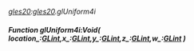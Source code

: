 _[gles20](../../modules/gles20/gles20-module.md):[gles20](../../modules/gles20/gles20-module.md).glUniform4i_
##### Function glUniform4i:Void( location_:[GLint](../../modules/gles20/gles20-glint.md),x_:[GLint](../../modules/gles20/gles20-glint.md),y_:[GLint](../../modules/gles20/gles20-glint.md),z_:[GLint](../../modules/gles20/gles20-glint.md),w_:[GLint](../../modules/gles20/gles20-glint.md) )
